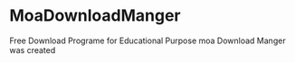 # MoaDownloadManger
Free Download Programe 
for Educational Purpose moa Download Manger was created
